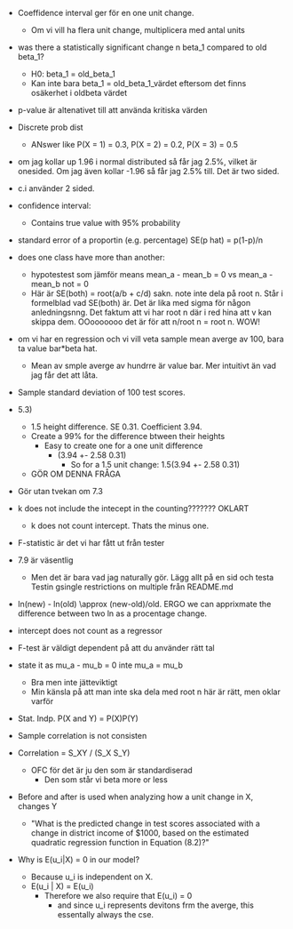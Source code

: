 * Coeffidence interval ger för en one unit change.
  * Om vi vill ha flera unit change, multiplicera med antal units

* was there a statistically significant change n beta_1 compared to old beta_1?
  * H0: beta_1 = old_beta_1
  * Kan inte bara beta_1 = old_beta_1_värdet eftersom det finns osäkerhet i oldbeta värdet

* p-value är altenativet till att använda kritiska värden

* Discrete prob dist
  * ANswer like P(X = 1) = 0.3, P(X = 2) = 0.2, P(X = 3) = 0.5

* om jag kollar up 1.96 i normal distributed så får jag 2.5%, vilket är onesided. Om jag även kollar -1.96 så får jag 2.5% till. Det är two sided. 

* c.i använder 2 sided.

* confidence interval:
  * Contains true value with 95% probability

* standard error of a proportin (e.g. percentage) SE(p hat) = p(1-p)/n

* does one class have more than another:
  * hypotestest som jämför means mean_a - mean_b = 0 vs mean_a - mean_b not = 0
  * Här är SE(both) = root(a/b + c/d) sakn. note inte dela på root n. Står i formelblad vad SE(both) är. Det är lika med sigma för någon anledningsnng. Det faktum att vi har root n där i red hina att v kan skippa dem. OOooooooo det är för att n/root n = root n. WOW!

* om vi har en regression och vi vill veta sample mean averge av 100, bara ta value bar*beta hat.
  * Mean av smple averge av hundrre är value bar. Mer intuitivt än vad jag får det att låta.

* Sample standard deviation of 100 test scores.

* 5.3)
  * 1.5 height difference. SE 0.31. Coefficient 3.94.
  * Create a 99% for the difference btween their heights
    * Easy to create one for a one unit difference
      * (3.94 +- 2.58 0.31)
        * So for a 1.5 unit change: 1.5(3.94 +- 2.58 0.31)
  * GÖR OM DENNA FRÅGA

* Gör utan tvekan om 7.3

* k does not include the intecept in the counting??????? OKLART
  * k does not count intercept. Thats the minus one. 

* F-statistic är det vi har fått ut från tester

* 7.9 är väsentlig
  * Men det är bara vad jag naturally gör. Lägg allt på en sid och testa Testin gsingle restrictions on multiple från README.md

* ln(new) - ln(old) \approx (new-old)/old. ERGO we can apprixmate the difference between two ln as a procentage change. 

* intercept does not count as a regressor

* F-test är väldigt dependent på att du använder rätt tal


* state it as mu_a - mu_b = 0 inte mu_a = mu_b
  * Bra men inte jätteviktigt 
  * Min känsla på att man inte ska dela med root n här är rätt, men oklar varför

* Stat. Indp. P(X and Y) = P(X)P(Y)

* Sample correlation is not consisten

* Correlation = S_XY / (S_X S_Y)
  * OFC för det är ju den som är standardiserad
    * Den som står vi beta more or less

* Before and after is used when analyzing how a unit change in X, changes Y
  * "What is the predicted change in test scores associated with a change in district income of $1000, based on the estimated quadratic regression function in Equation (8.2)?"


* Why is E(u_i|X) = 0 in our model?
  * Because u_i is independent on X. 
  * E(u_i | X) = E(u_i)
    * Therefore we also require that E(u_i) = 0
      * and since u_i represents devitons frm the averge, this essentally always the cse.
